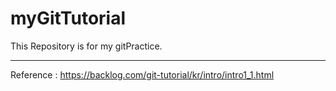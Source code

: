 # myGitTutorial
This Repository is for my gitPractice.

----------------------------------------------------
Reference : https://backlog.com/git-tutorial/kr/intro/intro1_1.html  
